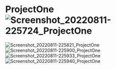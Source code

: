 # ProjectOne![Screenshot_20220811-225724_ProjectOne](https://user-images.githubusercontent.com/58545112/185469552-72cbeae1-6ed6-402b-8142-5eeaae2b6f8a.jpg)
![Screenshot_20220811-225821_ProjectOne](https://user-images.githubusercontent.com/58545112/185469666-aa9805b6-b301-46dc-a449-0c2378b590f1.jpg)
![Screenshot_20220811-225900_ProjectOne](https://user-images.githubusercontent.com/58545112/185469699-85fa7d53-301f-4ad9-9f3f-af29a5839335.jpg)
![Screenshot_20220811-225933_ProjectOne](https://user-images.githubusercontent.com/58545112/185469712-00701df7-73ab-4dac-8672-2e4f44d9f681.jpg)
![Screenshot_20220811-225940_ProjectOne](https://user-images.githubusercontent.com/58545112/185469731-3065ab51-dac3-4864-8d9a-0851f29da901.jpg)
